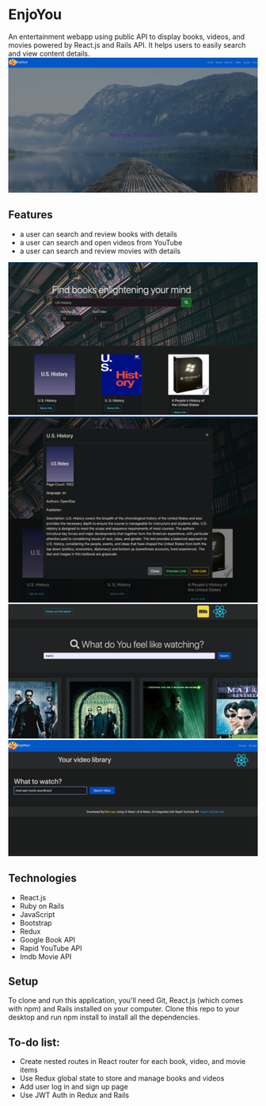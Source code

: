 # EnjoYou

An entertainment webapp using public API to display books, videos, and movies powered by React.js and Rails API. It helps users to easily search and view content details.
![Example screenshot](./img/home.png)
## Features
* a user can search and review books with details
* a user can search and open videos from YouTube
* a user can search and review movies with details


![Example screenshot](./img/book.png)
![Example screenshot](./img/book_detail.png)
![Example screenshot](./img/movie.png)
![Example screenshot](./img/video.png)
## Technologies
* React.js
* Ruby on Rails
* JavaScript
* Bootstrap
* Redux
* Google Book API
* Rapid YouTube API
* Imdb Movie API

## Setup

To clone and run this application, you'll need Git, React.js (which comes with npm) and Rails installed on your computer.
Clone this repo to your desktop and run npm install to install all the dependencies.

## To-do list:
* Create nested routes in React router for each book, video, and movie items
* Use Redux global state to store and manage books and videos
* Add user log in and sign up page
* Use JWT Auth in Redux and Rails